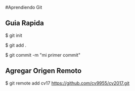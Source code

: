#Aprendiendo Git

## Guia Rapida

$ git init

$ git add . 

$ git commit -m "mi primer commit"



## Agregar Origen Remoto

$ git remote add cv17 https://github.com/cv9955/cv2017.git

